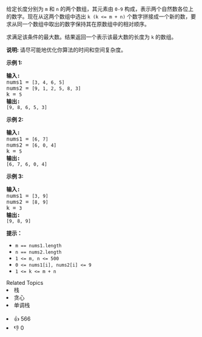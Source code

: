 <p>给定长度分别为&nbsp;<code>m</code>&nbsp;和&nbsp;<code>n</code>&nbsp;的两个数组，其元素由&nbsp;<code>0-9</code>&nbsp;构成，表示两个自然数各位上的数字。现在从这两个数组中选出 <code>k (k &lt;= m + n)</code>&nbsp;个数字拼接成一个新的数，要求从同一个数组中取出的数字保持其在原数组中的相对顺序。</p>

<p>求满足该条件的最大数。结果返回一个表示该最大数的长度为&nbsp;<code>k</code>&nbsp;的数组。</p>

<p><strong>说明: </strong>请尽可能地优化你算法的时间和空间复杂度。</p>

<p><strong>示例&nbsp;1:</strong></p>

<pre>
<strong>输入:</strong>
nums1 = <span><code>[3, 4, 6, 5]</code></span>
nums2 = <span><code>[9, 1, 2, 5, 8, 3]</code></span>
k = <span><code>5</code></span>
<strong>输出:</strong>
<span><code>[9, 8, 6, 5, 3]</code></span></pre>

<p><strong>示例 2:</strong></p>

<pre>
<strong>输入:</strong>
nums1 = <span><code>[6, 7]</code></span>
nums2 = <span><code>[6, 0, 4]</code></span>
k = <span><code>5</code></span>
<strong>输出:</strong>
<span><code>[6, 7, 6, 0, 4]</code></span></pre>

<p><strong>示例 3:</strong></p>

<pre>
<strong>输入:</strong>
nums1 = <span><code>[3, 9]</code></span>
nums2 = <span><code>[8, 9]</code></span>
k = <span><code>3</code></span>
<strong>输出:</strong>
<span><code>[9, 8, 9]</code></span>
</pre>

<p><strong>提示：</strong></p>

<ul> 
 <li><code>m == nums1.length</code></li> 
 <li><code>n == nums2.length</code></li> 
 <li><code>1 &lt;= m, n &lt;= 500</code></li> 
 <li><code>0 &lt;= nums1[i], nums2[i] &lt;= 9</code></li> 
 <li><code>1 &lt;= k &lt;= m + n</code></li> 
</ul>

<div><div>Related Topics</div><div><li>栈</li><li>贪心</li><li>单调栈</li></div></div><br><div><li>👍 566</li><li>👎 0</li></div>